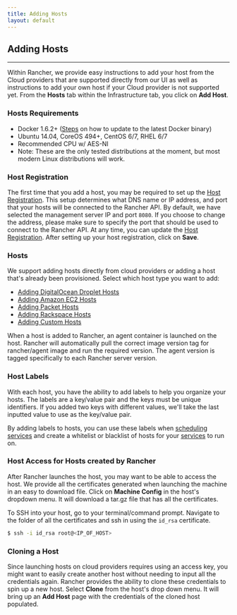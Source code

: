 ```yaml
---
title: Adding Hosts 
layout: default
---
```


## Adding Hosts
---

Within Rancher, we provide easy instructions to add your host from the Cloud providers that are supported directly from our UI as well as instructions to add your own host if your Cloud provider is not supported yet. From the **Hosts** tab within the Infrastructure tab, you click on **Add Host**.

### Hosts Requirements

* Docker 1.6.2+ ([Steps]({{site.baseurl}}/docs/installing-rancher/installing-server/#docker-install) on how to update to the latest Docker binary)
* Ubuntu 14.04, CoreOS 494+, CentOS 6/7, RHEL 6/7 
* Recommended CPU w/ AES-NI 
* Note: These are the only tested distributions at the moment, but most modern Linux distributions will work.

### Host Registration

The first time that you add a host, you may be required to set up the [Host Registration]({{site.baseurl}}/docs/configuration/host-registration/). This setup determines what DNS name or IP address, and port that your hosts will be connected to the Rancher API. By default, we have selected the management server IP and port `8080`.  If you choose to change the address, please make sure to specify the port that should be used to connect to the Rancher API. At any time, you can update the [Host Registration]({{site.baseurl}}/docs/configuration/host-registration/). After setting up your host registration, click on **Save**.

### Hosts

We support adding hosts directly from cloud providers or adding a host that's already been provisioned. Select which host type you want to add:

* [Adding DigitalOcean Droplet Hosts]({{site.baseurl}}/docs/infrastructure/hosts/digitalocean/)
* [Adding Amazon EC2 Hosts]({{site.baseurl}}/docs/infrastructure/hosts/amazon/)
* [Adding Packet Hosts]({{site.baseurl}}/docs/infrastructure/hosts/packet/)
* [Adding Rackspace Hosts]({{site.baseurl}}/docs/infrastructure/hosts/rackspace/)
* [Adding Custom Hosts]({{site.baseurl}}/docs/infrastructure/hosts/custom/)

When a host is added to Rancher, an agent container is launched on the host. Rancher will automatically pull the correct image version tag for rancher/agent image and run the required version. The agent version is tagged specifically to each Rancher server version.

<a id="hostlabels"></a>
### Host Labels

With each host, you have the ability to add labels to help you organize your hosts. The labels are a key/value pair and the keys must be unique identifiers. If you added two keys with different values, we'll take the last inputted value to use as the key/value pair.

By adding labels to hosts, you can use these labels when [scheduling services]({{site.baseurl}}/docs/services/projects/adding-services/#scheduling-services) and create a whitelist or blacklist of hosts for your [services]({{site.baseurl}}/docs/services/projects/adding-services) to run on. 

<a id="machine-config"></a>
### Host Access for Hosts created by Rancher

After Rancher launches the host, you may want to be able to access the host. We provide all the certificates generated when launching the machine in an easy to download file. Click on **Machine Config** in the host's dropdown menu. It will download a tar.gz file that has all the certificates.

To SSH into your host, go to your terminal/command prompt. Navigate to the folder of all the certificates and ssh in using the `id_rsa` certificate.

```bash
$ ssh -i id_rsa root@<IP_OF_HOST>
```

### Cloning a Host

Since launching hosts on cloud providers requires using an access key, you might want to easily create another host without needing to input all the credentials again. Rancher provides the ability to clone these credentials to spin up a new host. Select **Clone** from the host's drop down menu. It will bring up an **Add Host** page with the credentials of the cloned host populated.



